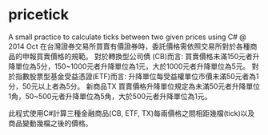# pricetick
A small practice to calculate ticks between two given prices 
using C#  @ 2014 Oct
在台灣證券交易所買賣有價證券時，委託價格需依照交易所對於各種商品的申報買賣價格的規範。
對於轉換型公司債 (CB)而言: 
買賣價格未滿150元者升降單位為5分，150~1000元者升降單位為1元，大於1000元者升降單位為5元。
對於指數股票型基金受益憑證(ETF)而言:
升降單位每受益權單位市價未滿50元者為1分，50元以上者為5分。
新商品TX
買賣價格升降單位規定為未滿50元者升降單位1角，50~500元者升降單位為5角，大於500元者升降單位為1元。

此程式使用C#計算三種金融商品(CB, ETF, TX)每兩價格之間相距幾檔(tick)以及商品變動幾檔之後的價格。
